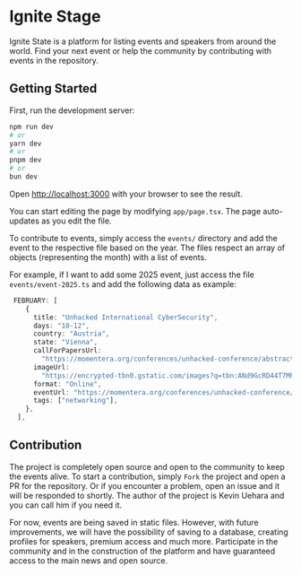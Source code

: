 # Ignite Stage

Ignite State is a platform for listing events and speakers from around the world. Find your next event or help the community by contributing with events in the repository.

## Getting Started

First, run the development server:

```bash
npm run dev
# or
yarn dev
# or
pnpm dev
# or
bun dev
```

Open [http://localhost:3000](http://localhost:3000) with your browser to see the result.

You can start editing the page by modifying `app/page.tsx`. The page auto-updates as you edit the file.

To contribute to events, simply access the `events/` directory and add the event to the respective file based on the year. The files respect an array of objects (representing the month) with a list of events.

For example, if I want to add some 2025 event, just access the file `events/event-2025.ts` and add the following data as example:

```typescript
 FEBRUARY: [
    {
      title: "Unhacked International CyberSecurity",
      days: "10-12",
      country: "Austria",
      state: "Vienna",
      callForPapersUrl:
        "https://momentera.org/conferences/unhacked-conference/abstract.php",
      imageUrl:
        "https://encrypted-tbn0.gstatic.com/images?q=tbn:ANd9GcRD44T7MPbrAoFR6Af-ULFzrHsXKIpU7b4iOA&s",
      format: "Online",
      eventUrl: "https://momentera.org/conferences/unhacked-conference/",
      tags: ["networking"],
    },
  ],
```

## Contribution

The project is completely open source and open to the community to keep the events alive. To start a contribution, simply `Fork` the project and open a PR for the repository.
Or if you encounter a problem, open an issue and it will be responded to shortly.
The author of the project is Kevin Uehara and you can call him if you need it.

For now, events are being saved in static files. However, with future improvements, we will have the possibility of saving to a database, creating profiles for speakers, premium access and much more.
Participate in the community and in the construction of the platform and have guaranteed access to the main news and open source.
